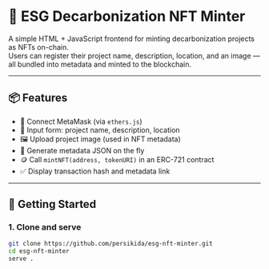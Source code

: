 # 🌱 ESG Decarbonization NFT Minter

A simple HTML + JavaScript frontend for minting decarbonization projects as NFTs on-chain.  
Users can register their project name, description, location, and an image — all bundled into metadata and minted to the blockchain.

---

## 📦 Features

- 🦊 Connect MetaMask (via `ethers.js`)
- 📝 Input form: project name, description, location
- 🖼 Upload project image (used in NFT metadata)
- 🔗 Generate metadata JSON on the fly
- 🪙 Call `mintNFT(address, tokenURI)` in an ERC-721 contract
- ✅ Display transaction hash and metadata link

---

## 🚀 Getting Started

### 1. Clone and serve

```bash
git clone https://github.com/persikida/esg-nft-minter.git
cd esg-nft-minter
serve .